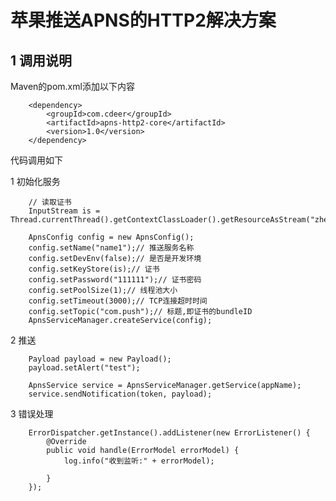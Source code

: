 # 苹果推送APNS的HTTP2解决方案

## 1 调用说明  
Maven的pom.xml添加以下内容  

        <dependency>
            <groupId>com.cdeer</groupId>
            <artifactId>apns-http2-core</artifactId>
            <version>1.0</version>
        </dependency>
        
代码调用如下  

1 初始化服务

        // 读取证书
        InputStream is = Thread.currentThread().getContextClassLoader().getResourceAsStream("zhengshu.p12");

        ApnsConfig config = new ApnsConfig();
        config.setName("name1");// 推送服务名称
        config.setDevEnv(false);// 是否是开发环境
        config.setKeyStore(is);// 证书
        config.setPassword("111111");// 证书密码
        config.setPoolSize(1);// 线程池大小
        config.setTimeout(3000);// TCP连接超时时间
        config.setTopic("com.push");// 标题,即证书的bundleID
        ApnsServiceManager.createService(config);
        
2 推送  
        
        Payload payload = new Payload();
        payload.setAlert("test");
        
        ApnsService service = ApnsServiceManager.getService(appName);
        service.sendNotification(token, payload);
        
3 错误处理  

        ErrorDispatcher.getInstance().addListener(new ErrorListener() {
            @Override
            public void handle(ErrorModel errorModel) {
                log.info("收到监听:" + errorModel);

            }
        });
        
        